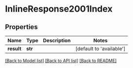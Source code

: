 # InlineResponse2001Index

## Properties
Name | Type | Description | Notes
------------ | ------------- | ------------- | -------------
**result** | **str** |  | [default to 'available']

[[Back to Model list]](../README.md#documentation-for-models) [[Back to API list]](../README.md#documentation-for-api-endpoints) [[Back to README]](../README.md)


